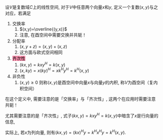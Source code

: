设$V$是复数域$C$上的线性空间, 对于$V$中任意两个向量$x$和$y$, 定义一个复数$(x,y)$与之对应，若满足
1. 交换率
	1. $(x,y)=\overline{(y,x)}$ 
	2. 注意, 在酉空间中需要交换并共轭！
2. 分配率
	1. $(x,y+z)=(x,y)+(x,z)$ 
	2. 这方面与欧式空间相同
3. <mark style="background: #FF5582A6;">齐次性</mark>
	1. $(kx,y)=kxy^H=k(x,y)$ 
	2. $(x,ky)=x(ky)^H=xk^Hy^H=k^H(x,y)$ 
4. 非负性
	1. $(x,y)\ge 0$ 
则称$(x,y)$是酉空间中向量$x$与向量$y$的内积, 称$V$为酉空间（复内积空间）

在这个定义中, 需要注意的是「交换率」与「齐次性」, 这两个在应用时需要注意共轭！

尤其需要注意的是「齐次性」, 式子$(kx,y)=kxy^H=k(x,y)$中暗含了$x$是行向量的信息, 

实际上, 若$x$为列向量, 则有$(kx,y)=(kx)^Hy=k^Hx^Hy=k^H(x,y)$.
